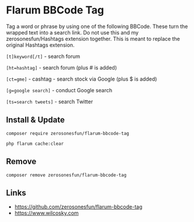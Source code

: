 # Flarum BBCode Tag
Tag a word or phrase by using one of the following BBCode. These turn the wrapped text into a search link. Do not use this and my zerosonesfun/Hashtags extension together. This is meant to replace the original Hashtags extension.

`[t]keyword[/t]` - search forum

`[ht=hashtag]` - search forum (plus # is added)

`[ct=gme]` - cashtag - search stock via Google (plus $ is added)

`[g=google search]` - conduct Google search

`[ts=search tweets]` - search Twitter

## Install & Update
`composer require zerosonesfun/flarum-bbcode-tag`

`php flarum cache:clear`

## Remove
`composer remove zerosonesfun/flarum-bbcode-tag`

## Links
- https://github.com/zerosonesfun/flarum-bbcode-tag
- https://www.wilcosky.com

